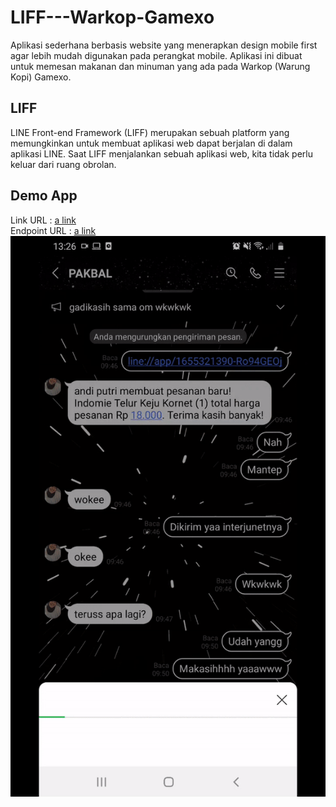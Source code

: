 # LIFF---Warkop-Gamexo

Aplikasi sederhana berbasis website yang menerapkan design mobile first agar lebih mudah digunakan pada perangkat mobile. Aplikasi ini dibuat untuk memesan makanan dan minuman yang ada pada Warkop (Warung Kopi) Gamexo.

## LIFF
LINE Front-end Framework (LIFF) merupakan sebuah platform yang memungkinkan untuk membuat aplikasi web dapat berjalan di dalam aplikasi LINE. Saat LIFF menjalankan sebuah aplikasi web, kita tidak perlu keluar dari ruang obrolan.

## Demo App

Link URL : [a link](line://app/1655321390-Ro94GEOj) 
</br>
Endpoint URL : [a link](https://gamexoapps.herokuapp.com)
![alt text](https://github.com/Gamalliel19/LIFF---Warkop-Gamexo/blob/main/gamexoApps.gif)
